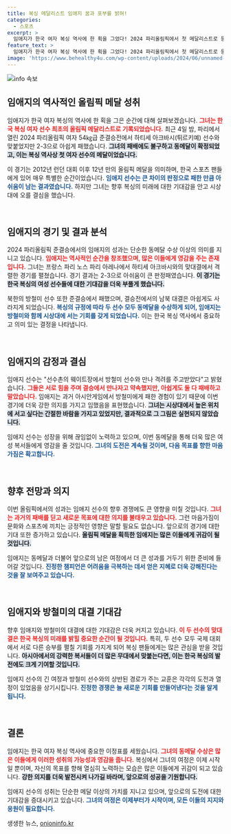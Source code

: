 ```yaml
---
title: 복싱 메달리스트 임애지 꿈과 포부를 밝혀!
categories:
  - 스포츠
excerpt: >
  임애지가 한국 여자 복싱 역사에 한 획을 그었다! 2024 파리올림픽에서 첫 메달리스트로 등극, 동메달을 확정하며 선수로서의 꿈과 도전이 빛났던 순간을 만나보세요!
feature_text: >
  임애지가 한국 여자 복싱 역사에 한 획을 그었다! 2024 파리올림픽에서 첫 메달리스트로 등극, 동메달을 확정하며 선수로서의 꿈과 도전이 빛났던 순간을 만나보세요!
image: 'https://www.behealthy4u.com/wp-content/uploads/2024/06/unnamed-file.png'
---
```


<p><img src="https://www.behealthy4u.com/wp-content/uploads/2024/06/unnamed-file.png" alt="info 속보" /></p>

<h2 data-ke-size="size26">임애지의 역사적인 올림픽 메달 성취</h2>

<p>임애지가 한국 여자 복싱의 역사에 한 획을 그은 순간에 대해 살펴보겠습니다. <b><span style="color: #ee2323;">그녀는 한국 복싱 여자 선수 최초의 올림픽 메달리스트로 기록되었습니다.</span></b> 최근 4일 밤, 파리에서 열린 2024 파리올림픽 여자 54㎏급 준결승전에서 하티세 아크바시(튀르키예) 선수와 맞붙었지만 2-3으로 아쉽게 패했습니다. <b><span style="background-color: #21538527;">그녀의 패배에도 불구하고 동메달이 확정되었고, 이는 복싱 역사상 첫 여자 선수의 메달이었습니다.</span></b> </p>

<p>이 경기는 2012년 런던 대회 이후 12년 만의 올림픽 메달을 의미하며, 한국 스포츠 팬들에게 있어 매우 특별한 순간이었습니다. <b><span style="color: #1a5490;">임애지 선수는 큰 차이의 판정으로 패한 만큼 아쉬움이 남는 결과였습니다.</span></b> 하지만 그녀는 향후 복싱의 미래에 대한 기대감을 안고 시상대에 오를 결심을 했습니다.</p>

<p data-ke-size="size16">&nbsp;</p>

<h2 data-ke-size="size26">임애지의 경기 및 결과 분석</h2>

<p>2024 파리올림픽 준결승에서의 임애지의 성과는 단순한 동메달 수상 이상의 의미를 지니고 있습니다. <b><span style="color: #ee2323;">임애지는 역사적인 순간을 창조했으며, 많은 이들에게 영감을 주는 존재입니다.</span></b> 그녀는 프랑스 파리 노스 파리 아레나에서 하티세 아크바시와의 맞대결에서 격렬한 경기를 펼쳤습니다. 경기 결과는 2-3으로 아쉬움이 큰 판정패였습니다. <b><span style="background-color: #21538527;">이 경기는 한국 복싱의 여성 선수들에 대한 기대감을 더욱 부풀게 했습니다.</span></b></p>

<p>북한의 방철미 선수 또한 준결승에서 패했으며, 결승전에서의 남북 대결은 아쉽게도 사라지게 되었습니다. <b><span style="color: #1a5490;">복싱의 규정에 따라 두 선수 모두 동메달을 수상하게 되어, 임애지는 방철미와 함께 시상대에 서는 기회를 갖게 되었습니다.</span></b> 이는 한국 복싱 역사에서 중요하고 의미 있는 결정을 나타냅니다.</p>

<p data-ke-size="size16">&nbsp;</p>

<h2 data-ke-size="size26">임애지의 감정과 결심</h2>

<p>임애지 선수는 "선수촌의 웨이트장에서 방철미 선수와 만나 격려를 주고받았다"고 밝혔습니다. <b><span style="color: #ee2323;">그들은 서로 힘을 주며 결승에서 만나자고 약속했지만, 아쉽게도 둘 다 패배하고 말았습니다.</span></b> 임애지는 과거 아시안게임에서 방철미에게 패한 경험이 있기 때문에 이번 경기에 더욱 강한 의지를 가지고 임했음을 표현했습니다. <b><span style="background-color: #21538527;">그녀는 시상대에서 높은 위치에 서고 싶다는 간절한 바람을 가지고 있었지만, 결과적으로 그 그림은 실현되지 않았습니다.</span></b></p>

<p>임애지 선수는 성장을 위해 끊임없이 노력하고 있으며, 이번 동메달을 통해 더욱 많은 여성 복서들에게 영감을 줄 것입니다. <b><span style="color: #1a5490;">그녀의 도전은 계속될 것이며, 다음 목표를 향한 마음가짐은 확고합니다.</span></b></p>

<p data-ke-size="size16">&nbsp;</p>

<h2 data-ke-size="size26">향후 전망과 의지</h2>

<p>이번 올림픽에서의 성과는 임애지 선수의 향후 경쟁에도 큰 영향을 미칠 것입니다. <b><span style="color: #ee2323;">그녀는 과거의 패배를 딛고 새로운 목표에 대한 의지를 불태우고 있습니다.</span></b> 그런 마음가짐이 문화와 스포츠에 끼치는 긍정적인 영향은 말할 필요도 없습니다. 앞으로의 경기에 대한 기대 또한 증가하고 있습니다. <b><span style="background-color: #21538527;">올림픽 메달을 획득한 임애지는 많은 이들에게 귀감이 될 것입니다.</span></b></p>

<p>임애지는 동메달과 더불어 앞으로의 남은 여정에서 더 큰 성과를 거두기 위한 준비에 들어갈 것입니다. <b><span style="color: #1a5490;">진정한 챔피언은 어려움을 극복하는 데서 얻은 지혜로 더욱 강해진다는 것을 잘 보여주고 있습니다.</span></b></p>

<p data-ke-size="size16">&nbsp;</p>

<h2 data-ke-size="size26">임애지와 방철미의 대결 기대감</h2>

<p>향후 임애지와 방철미의 대결에 대한 기대감은 더욱 커지고 있습니다. <b><span style="color: #ee2323;">이 두 선수의 맞대결은 한국 복싱의 미래를 밝힐 중요한 순간이 될 것입니다.</span></b> 특히, 두 선수 모두 국제 대회에서 서로 다른 승부를 펼칠 기회를 가지게 되어 복싱 팬들에게는 많은 관심을 받을 것입니다. <b><span style="background-color: #21538527;">아시아에서의 강력한 복서들이 더 많은 무대에서 맞붙는다면, 이는 한국 복싱의 발전에도 크게 기여할 것입니다.</span></b></p>

<p>임애지 선수의 긴 여정과 방철미 선수와의 상반된 경로가 주는 교훈은 각각의 도전과 열정이 있었음을 상기시킵니다. <b><span style="color: #1a5490;">진정한 경쟁은 늘 새로운 기회를 만들어낸다는 것을 알게 됩니다.</span></b></p>

<p data-ke-size="size16">&nbsp;</p>

<h2 data-ke-size="size26">결론</h2>

<p>임애지는 한국 여자 복싱 역사에 중요한 이정표를 세웠습니다. <b><span style="color: #ee2323;">그녀의 동메달 수상은 많은 이들에게 이러한 성취의 가능성과 영감을 줍니다.</span></b> 복싱에서 그녀의 여정은 이제 시작일 뿐이며, 자신의 목표를 향해 열심히 노력하는 모습은 많은 이들에게 귀감이 되고 있습니다. <b><span style="background-color: #21538527;">강한 의지를 더욱 발전시켜 나가길 바라며, 앞으로의 성공을 기원합니다.</span></b></p>

<p>임애지 선수의 성취는 단순한 메달 이상의 가치를 지니고 있으며, 앞으로의 도전에 대한 기대감을 증대시키고 있습니다. <b><span style="color: #1a5490;">그녀의 여정은 이제부터가 시작이며, 모든 이들의 지지와 응원이 필요합니다.</span></b></p>
생생한 뉴스, <a href="https://onioninfo.kr" rel="dofollow">onioninfo.kr</a>


